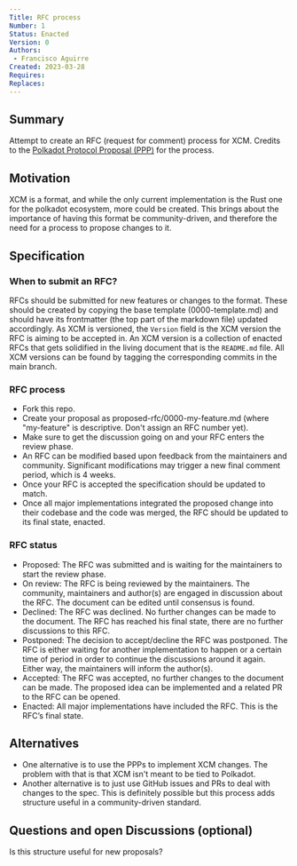 ```yaml
---
Title: RFC process
Number: 1
Status: Enacted
Version: 0
Authors:
 - Francisco Aguirre
Created: 2023-03-28
Requires:
Replaces:
---
```


## Summary

Attempt to create an RFC (request for comment) process for XCM.
Credits to the [Polkadot Protocol Proposal (PPP)](https://github.com/w3f/PPPs) for the process.

## Motivation

XCM is a format, and while the only current implementation is the Rust one for the polkadot ecosystem, more could be created.
This brings about the importance of having this format be community-driven, and therefore the need for a process to propose changes to it.

## Specification

### When to submit an RFC?

RFCs should be submitted for new features or changes to the format.
These should be created by copying the base template (0000-template.md) and should have its frontmatter (the top part of the markdown file) updated accordingly.
As XCM is versioned, the `Version` field is the XCM version the RFC is aiming to be accepted in.
An XCM version is a collection of enacted RFCs that gets solidified in the living document that is the `README.md` file.
All XCM versions can be found by tagging the corresponding commits in the main branch.

### RFC process

- Fork this repo.
- Create your proposal as proposed-rfc/0000-my-feature.md (where "my-feature" is descriptive. Don't assign an RFC number yet).
- Make sure to get the discussion going on and your RFC enters the review phase.
- An RFC can be modified based upon feedback from the maintainers and community. Significant modifications may trigger a new final comment period, which is 4 weeks.
- Once your RFC is accepted the specification should be updated to match.
- Once all major implementations integrated the proposed change into their codebase and the code was merged, the RFC should be updated to its final state, enacted.

### RFC status

- Proposed: The RFC was submitted and is waiting for the maintainers to start the review phase.
- On review: The RFC is being reviewed by the maintainers. The community, maintainers and author(s) are engaged in discussion about the RFC. The document can be edited until consensus is found.
- Declined: The RFC was declined. No further changes can be made to the document. The RFC has reached his final state, there are no further discussions to this RFC.
- Postponed: The decision to accept/decline the RFC was postponed. The RFC is either waiting for another implementation to happen or a certain time of period in order to continue the discussions around it again. Either way, the maintainers will inform the author(s).
- Accepted: The RFC was accepted, no further changes to the document can be made. The proposed idea can be implemented and a related PR to the RFC can be opened.
- Enacted: All major implementations have included the RFC. This is the RFC’s final state.

## Alternatives

- One alternative is to use the PPPs to implement XCM changes. The problem with that is that XCM isn't meant to be tied to Polkadot.
- Another alternative is to just use GitHub issues and PRs to deal with changes to the spec. This is definitely possible but this process adds structure useful in a community-driven standard.

## Questions and open Discussions (optional)

Is this structure useful for new proposals?
